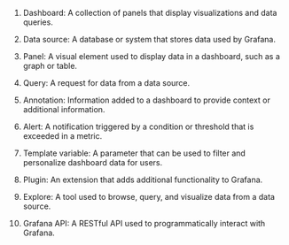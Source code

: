 1. Dashboard: A collection of panels that display visualizations and data queries.

2. Data source: A database or system that stores data used by Grafana.

3. Panel: A visual element used to display data in a dashboard, such as a graph or table.

4. Query: A request for data from a data source.

5. Annotation: Information added to a dashboard to provide context or additional information.

6. Alert: A notification triggered by a condition or threshold that is exceeded in a metric.

7. Template variable: A parameter that can be used to filter and personalize dashboard data for users.

8. Plugin: An extension that adds additional functionality to Grafana.

9. Explore: A tool used to browse, query, and visualize data from a data source.

10. Grafana API: A RESTful API used to programmatically interact with Grafana.
